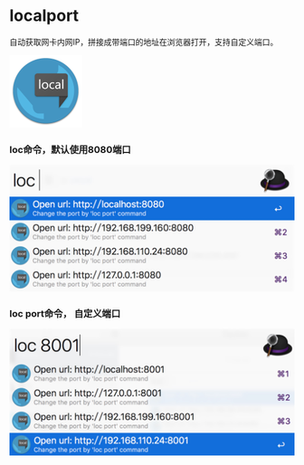 # localport
自动获取网卡内网IP，拼接成带端口的地址在浏览器打开，支持自定义端口。

![localport|left](https://github.com/Fechin/localport/raw/master/workflow/icon.png)

### loc命令，默认使用8080端口
![localport|left](https://github.com/Fechin/localport/raw/master/workflow/screen1.pic.jpg)

### loc port命令， 自定义端口
![localport|left](https://github.com/Fechin/localport/raw/master/workflow/screen2.pic.jpg)
